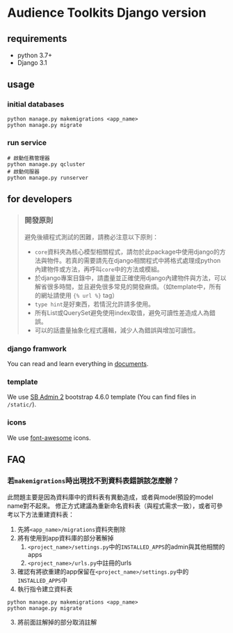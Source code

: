 # Audience Toolkits Django version

## requirements
- python 3.7+
- Django 3.1

## usage
### initial databases
```shell
python manage.py makemigrations <app_name>
python manage.py migrate
```

### run service
```shell
# 啟動任務管理器
python manage.py qcluster
# 啟動伺服器
python manage.py runserver
```

## for developers
> ### 開發原則
> 避免後續程式測試的困難，請務必注意以下原則：
> - `core`資料夾為核心模型相關程式，請勿於此package中使用django的方法與物件。若真的需要請先在django相關程式中將格式處理成python內建物件或方法，再呼叫`core`中的方法或模組。
> - 於django專案目錄中，請盡量並正確使用django內建物件與方法，可以解省很多時間，並且避免很多常見的開發麻煩。（如template中，所有的網址請使用 `{% url %}` tag）
> - `type hint`是好東西，若情況允許請多使用。
> - 所有List或QuerySet避免使用index取值，避免可讀性差造成人為錯誤。
> - 可以的話盡量抽象化程式邏輯，減少人為錯誤與增加可讀性。

### django framwork
You can read and learn everything in [documents](https://docs.djangoproject.com/zh-hans/3.1/).

### template
We use [SB Admin 2](https://startbootstrap.com/previews/sb-admin-2) bootstrap 4.6.0 template (You can find files in `/static/`).

### icons
We use [font-awesome](https://fontawesome.com/icons?d=gallery&p=1&m=free) icons.

## FAQ
### 若`makemigrations`時出現找不到資料表錯誤該怎麼辦？
此問題主要是因為資料庫中的資料表有異動造成，或者與model預設的model name對不起來。
修正方式建議為重新命名資料表（與程式需求一致），或者可參考以下方法重建資料表：
1. 先將`<app_name>/migrations`資料夾刪除
1. 將有使用到app資料庫的部分著解掉
   1. `<project_name>/settings.py`中的`INSTALLED_APPS`的admin與其他相關的apps
   2. `<project_name>/urls.py`中註冊的urls
1. 確認有將欲重建的app保留在`<project_name>/settings.py`中的`INSTALLED_APPS`中
1. 執行指令建立資料表
```shell
python manage.py makemigrations <app_name>
python manage.py migrate
```
3. 將前面註解掉的部分取消註解
